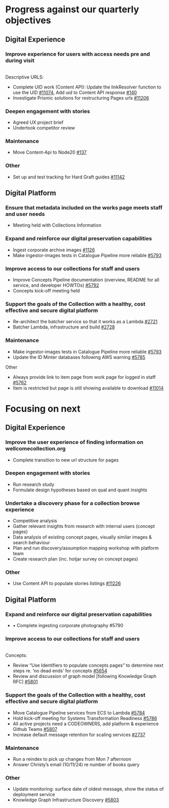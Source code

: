 # Progress against our quarterly objectives
## Digital Experience
### Improve experience for users with access needs pre and during visit
<br>Descriptive URLS:
- Complete UID work (Content API): Update the linkResolver function to use the UID [#11074](https://github.com/wellcomecollection/wellcomecollection.org/issues/11074), Add uid to Content API response [#140](https://github.com/wellcomecollection/content-api/issues/140)
- Investigate Prismic solutions for restructuring Pages urls [#11206](https://github.com/wellcomecollection/wellcomecollection.org/issues/11206)

### Deepen engagement with stories
-	Agreed UX project brief
-	Undertook competitor review

### Maintenance
- Move Content-Api to Node20 [#137](https://github.com/wellcomecollection/content-api/issues/137)

### Other
- Set up and test tracking for Hard Graft guides [#11142](https://github.com/wellcomecollection/wellcomecollection.org/issues/11142)


## Digital Platform
### Ensure that metadata included on the works page meets staff and user needs
- Meeting held with Collections Information

### Expand and reinforce our digital preservation capabilities
- Ingest corporate archive images [#1126](https://github.com/wellcomecollection/storage-service/issues/1126)
- Make ingestor-images tests in Catalogue Pipeline more reliable [#5793](https://github.com/wellcomecollection/platform/issues/5793)

### Improve access to our collections for staff and users
- Improve Concepts Pipeline documentation (overview, README for all service, and developer HOWTOs) [#5792](https:/github.com/wellcomecollection/platform/issues/5792)
- Concepts kick-off meeting held

### Support the goals of the Collection with a healthy, cost effective and secure digital platform
- Re-architect the batcher service so that it works as a Lambda [#2721](https://github.com/wellcomecollection/catalogue-pipeline/issues/2721)
- Batcher Lambda, infrastructure and build [#2728](https://github.com/wellcomecollection/catalogue-pipeline/pull/2728)

### Maintenance
- Make ingestor-images tests in Catalogue Pipeline more reliable [#5793](https://github.com/wellcomecollection/platform/issues/5793)
- Update the ID Minter databases following AWS warning [#5785](https://github.com/wellcomecollection/platform/issues/5785)

Other
- Always provide link to item page from work page for logged in staff [#5762](https://github.com/wellcomecollection/platform/issues/5762)
- Item is restricted but page is still showing available to download [#11014](https://github.com/wellcomecollection/wellcomecollection.org/issues/11014)


# Focusing on next
## Digital Experience
### Improve the user experience of finding information on wellcomecollection.org
- Complete transition to new url structure for pages

### Deepen engagement with stories
- Run research study
- Formulate design hypotheses based on qual and quant insights

### Undertake a discovery phase for a collection browse experience
- Competitive analysis
- Gather relevant insights from research with internal users (concept pages)
- Data analysis of existing concept pages, visually similar images & search behaviour
- Plan and run discovery/assumption mapping workshop with platform team
- Create research plan (inc. hotjar survey on concept pages)

### Other
- Use Content API to populate stories listings [#11226](https://github.com/wellcomecollection/wellcomecollection.org/issues/11226)

## Digital Platform
### Expand and reinforce our digital preservation capabilities
- •	Complete ingesting corporate photography #5790

### Improve access to our collections for staff and users
<br>Concepts:
- Review “Use Identifiers to populate concepts pages” to determine next steps re. ‘no dead ends’ for concepts [#5654](https://github.com/wellcomecollection/platform/issues/5654)
- Review and discussion of graph model [following Knowledge Graph RFC] [#5801](https://github.com/wellcomecollection/platform/issues/5801)

### Support the goals of the Collection with a healthy, cost effective and secure digital platform
- Move Catalogue Pipeline services from ECS to Lambda [#5784](https://github.com/wellcomecollection/platform/issues/5784)
- Hold kick-off meeting for Systems Transformation Readiness [#5786](https://github.com/wellcomecollection/platform/issues/5786)
- All active projects need a CODEOWNERS, add platform & experience Github Teams [#5807](https://github.com/wellcomecollection/platform/issues/5807)
- Increase default message retention for scaling services [#2737](https://github.com/wellcomecollection/catalogue-pipeline/pull/2737)

### Maintenance
- Run a reindex to pick up changes from Mon 7 afternoon
- Answer Christy’s email (10/11/24) re number of books query

### Other
- Update monitoring: surface date of oldest message, show the status of deployment service
- Knowledge Graph Infrastructure Discovery [#5803](https://github.com/wellcomecollection/platform/issues/5803)

